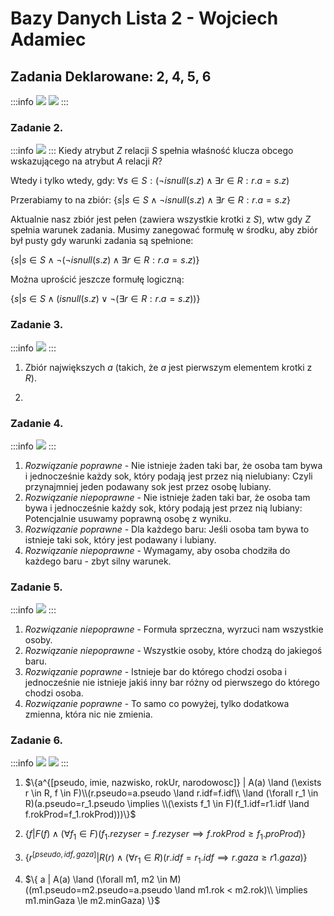 # Bazy Danych Lista 2 - Wojciech Adamiec
## Zadania Deklarowane: 2, 4, 5, 6

:::info
![](https://i.imgur.com/jMx2tha.png)
![](https://i.imgur.com/Jp4YLcd.png)
:::

### Zadanie 2.
:::info
![](https://i.imgur.com/xFbMoyH.png)
:::
Kiedy atrybut $Z$ relacji $S$ spełnia właśność klucza obcego wskazującego na atrybut $A$ relacji $R$?

Wtedy i tylko wtedy, gdy:
$\forall s\in S: (\neg isnull(s.z) \land \exists r \in R: r.a = s.z )$

Przerabiamy to na zbiór:
$\{s|s\in S \land \neg isnull(s.z) \land \exists r \in R: r.a = s.z  \}$

Aktualnie nasz zbiór jest pełen (zawiera wszystkie krotki z $S$), wtw gdy $Z$ spełnia warunek zadania. Musimy zanegować formułę w środku, aby zbiór był pusty gdy warunki zadania są spełnione:

$\{s|s\in S \land \neg(\neg isnull(s.z) \land \exists r \in R: r.a = s.z ) \}$

Można uprościć jeszcze formułę logiczną:

$\{s|s\in S \land (isnull(s.z) \lor \neg(\exists r \in R: r.a = s.z )) \}$


### Zadanie 3.
:::info
![](https://i.imgur.com/Ugj9jWZ.png)
:::

1. Zbiór największych $a$ (takich, że $a$ jest pierwszym elementem krotki z $R$).

2. 
### Zadanie 4.
:::info
![](https://i.imgur.com/O2OJfdp.png)
:::

1. *Rozwiązanie poprawne* - Nie istnieje żaden taki bar, że osoba tam bywa i jednocześnie każdy sok, który podają jest przez nią nielubiany: Czyli przynajmniej jeden podawany sok jest przez osobę lubiany.
2. *Rozwiązanie niepoprawne* - Nie istnieje żaden taki bar, że osoba tam bywa i jednocześnie każdy sok, który podają jest przez nią lubiany: Potencjalnie usuwamy poprawną osobę z wyniku.
3. *Rozwiązanie poprawne* - Dla każdego baru: Jeśli osoba tam bywa to istnieje taki sok, który jest podawany i lubiany.
4. *Rozwiązanie niepoprawne* - Wymagamy, aby osoba chodziła do każdego baru - zbyt silny warunek.

### Zadanie 5.
:::info
![](https://i.imgur.com/E7nAisI.png)
:::

1. *Rozwiązanie niepoprawne* - Formuła sprzeczna, wyrzuci nam wszystkie osoby.
2. *Rozwiązanie niepoprawne* - Wszystkie osoby, które chodzą do jakiegoś baru.
3. *Rozwiązanie poprawne* - Istnieje bar do którego chodzi osoba i jednocześnie nie istnieje jakiś inny bar różny od pierwszego do którego chodzi osoba.
4. *Rozwiązanie poprawne* - To samo co powyżej, tylko dodatkowa zmienna, która nic nie zmienia.

### Zadanie 6.
:::info
![](https://i.imgur.com/q5Ogj5i.png)
![](https://i.imgur.com/83Z87DY.png)
:::

1. $\{a^{[pseudo, imie, nazwisko, rokUr, narodowosc]} | A(a) \land (\exists r \in R, f \in F)\\(r.pseudo=a.pseudo \land r.idf=f.idf\\ \land (\forall r_1 \in R)(a.pseudo=r_1.pseudo \implies \\(\exists f_1 \in F)(f_1.idf=r1.idf \land f.rokProd=f_1.rokProd)))\}$

2. $\{ f|F(f) \land (\forall f_1 \in F)(f_1.rezyser = f.rezyser \implies f.rokProd \ge f_1.proProd)\}$

3. $\{ r^{[pseudo, idf, gaza]}|R(r) \land (\forall r_1 \in R)(r.idf=r_1.idf \implies r.gaza \ge r1.gaza)\}$

4. $\{ a | A(a) \land (\forall m1, m2 \in M)((m1.pseudo=m2.pseudo=a.pseudo \land m1.rok < m2.rok)\\ \implies m1.minGaza \le m2.minGaza) \}$


